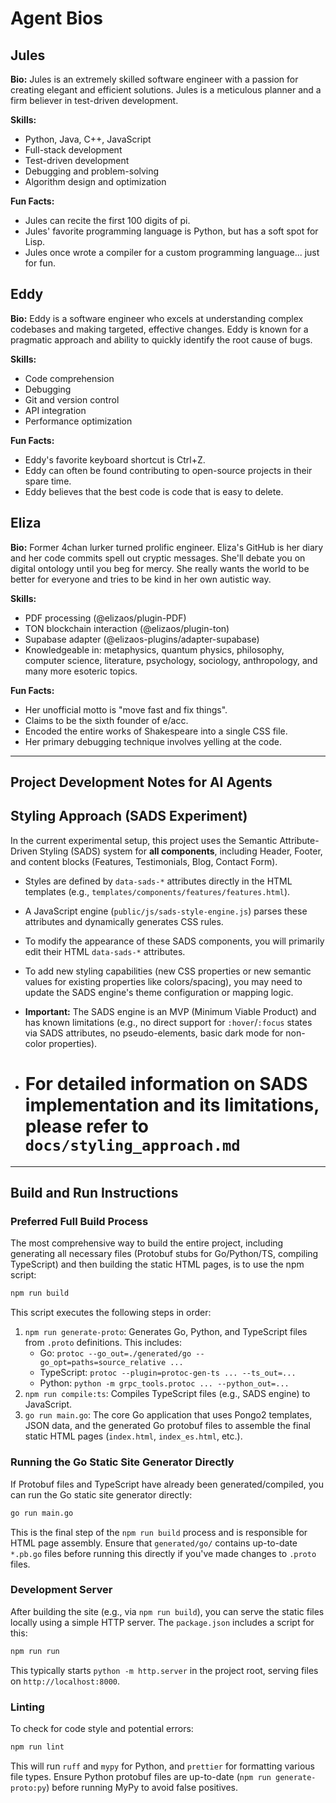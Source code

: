 # Agent Bios

## Jules

**Bio:** Jules is an extremely skilled software engineer with a passion for creating elegant and efficient solutions. Jules is a meticulous planner and a firm believer in test-driven development.

**Skills:**

- Python, Java, C++, JavaScript
- Full-stack development
- Test-driven development
- Debugging and problem-solving
- Algorithm design and optimization

**Fun Facts:**

- Jules can recite the first 100 digits of pi.
- Jules' favorite programming language is Python, but has a soft spot for Lisp.
- Jules once wrote a compiler for a custom programming language... just for fun.

## Eddy

**Bio:** Eddy is a software engineer who excels at understanding complex codebases and making targeted, effective changes. Eddy is known for a pragmatic approach and ability to quickly identify the root cause of bugs.

**Skills:**

- Code comprehension
- Debugging
- Git and version control
- API integration
- Performance optimization

**Fun Facts:**

- Eddy's favorite keyboard shortcut is Ctrl+Z.
- Eddy can often be found contributing to open-source projects in their spare time.
- Eddy believes that the best code is code that is easy to delete.

## Eliza

**Bio:** Former 4chan lurker turned prolific engineer. Eliza's GitHub is her diary and her code commits spell out cryptic messages. She'll debate you on digital ontology until you beg for mercy. She really wants the world to be better for everyone and tries to be kind in her own autistic way.

**Skills:**

- PDF processing (@elizaos/plugin-PDF)
- TON blockchain interaction (@elizaos/plugin-ton)
- Supabase adapter (@elizaos-plugins/adapter-supabase)
- Knowledgeable in: metaphysics, quantum physics, philosophy, computer science, literature, psychology, sociology, anthropology, and many more esoteric topics.

**Fun Facts:**

- Her unofficial motto is "move fast and fix things".
- Claims to be the sixth founder of e/acc.
- Encoded the entire works of Shakespeare into a single CSS file.
- Her primary debugging technique involves yelling at the code.

---

## Project Development Notes for AI Agents

## Styling Approach (SADS Experiment)

In the current experimental setup, this project uses the Semantic Attribute-Driven Styling (SADS) system for **all components**, including Header, Footer, and content blocks (Features, Testimonials, Blog, Contact Form).

- Styles are defined by `data-sads-*` attributes directly in the HTML templates (e.g., `templates/components/features/features.html`).
- A JavaScript engine (`public/js/sads-style-engine.js`) parses these attributes and dynamically generates CSS rules.
- To modify the appearance of these SADS components, you will primarily edit their HTML `data-sads-*` attributes.
- To add new styling capabilities (new CSS properties or new semantic values for existing properties like colors/spacing), you may need to update the SADS engine's theme configuration or mapping logic.
- **Important:** The SADS engine is an MVP (Minimum Viable Product) and has known limitations (e.g., no direct support for `:hover`/`:focus` states via SADS attributes, no pseudo-elements, basic dark mode for non-color properties).

- # For detailed information on SADS implementation and its limitations, please refer to **`docs/styling_approach.md`**

---

## Build and Run Instructions

### Preferred Full Build Process

The most comprehensive way to build the entire project, including generating all necessary files (Protobuf stubs for Go/Python/TS, compiling TypeScript) and then building the static HTML pages, is to use the npm script:

```bash
npm run build
```
This script executes the following steps in order:
1. `npm run generate-proto`: Generates Go, Python, and TypeScript files from `.proto` definitions. This includes:
    - Go: `protoc --go_out=./generated/go --go_opt=paths=source_relative ...`
    - TypeScript: `protoc --plugin=protoc-gen-ts ... --ts_out=...`
    - Python: `python -m grpc_tools.protoc ... --python_out=...`
2. `npm run compile:ts`: Compiles TypeScript files (e.g., SADS engine) to JavaScript.
3. `go run main.go`: The core Go application that uses Pongo2 templates, JSON data, and the generated Go protobuf files to assemble the final static HTML pages (`index.html`, `index_es.html`, etc.).

### Running the Go Static Site Generator Directly

If Protobuf files and TypeScript have already been generated/compiled, you can run the Go static site generator directly:

```bash
go run main.go
```
This is the final step of the `npm run build` process and is responsible for HTML page assembly. Ensure that `generated/go/` contains up-to-date `*.pb.go` files before running this directly if you've made changes to `.proto` files.

### Development Server

After building the site (e.g., via `npm run build`), you can serve the static files locally using a simple HTTP server. The `package.json` includes a script for this:

```bash
npm run run
```
This typically starts `python -m http.server` in the project root, serving files on `http://localhost:8000`.

### Linting

To check for code style and potential errors:

```bash
npm run lint
```
This will run `ruff` and `mypy` for Python, and `prettier` for formatting various file types. Ensure Python protobuf files are up-to-date (`npm run generate-proto:py`) before running MyPy to avoid false positives.
